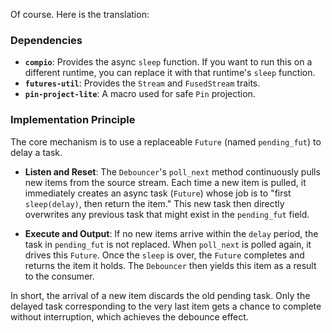 Of course. Here is the translation:

### Dependencies

*   **`compio`**: Provides the async `sleep` function. If you want to run this on a different runtime, you can replace it with that runtime's `sleep` function.
*   **`futures-util`**: Provides the `Stream` and `FusedStream` traits.
*   **`pin-project-lite`**: A macro used for safe `Pin` projection.

### Implementation Principle

The core mechanism is to use a replaceable `Future` (named `pending_fut`) to delay a task.

*   **Listen and Reset**: The `Debouncer`'s `poll_next` method continuously pulls new items from the source stream. Each time a new item is pulled, it immediately creates an async task (`Future`) whose job is to "first `sleep(delay)`, then return the item." This new task then directly overwrites any previous task that might exist in the `pending_fut` field.

*   **Execute and Output**: If no new items arrive within the `delay` period, the task in `pending_fut` is not replaced. When `poll_next` is polled again, it drives this `Future`. Once the `sleep` is over, the `Future` completes and returns the item it holds. The `Debouncer` then yields this item as a result to the consumer.

In short, the arrival of a new item discards the old pending task. Only the delayed task corresponding to the very last item gets a chance to complete without interruption, which achieves the debounce effect.